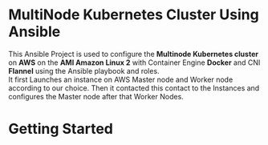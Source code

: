 # MultiNode Kubernetes Cluster Using Ansible

This Ansible Project is used to configure the **Multinode Kubernetes cluster** on **AWS** on the **AMI Amazon Linux 2** with Container Engine **Docker** and CNI **Flannel** using the Ansible playbook and roles.</br>
It first Launches an instance on AWS  Master node and Worker node according to our choice. Then it contacted this contact to the Instances and configures the Master node after that Worker Nodes.

# Getting Started

